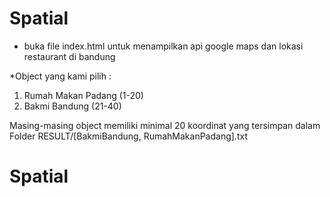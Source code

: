 # Spatial

* buka file index.html untuk menampilkan api google maps dan lokasi restaurant di bandung

*Object yang kami pilih :
1. Rumah Makan Padang (1-20)
2. Bakmi Bandung (21-40)

Masing-masing object memiliki minimal 20 koordinat yang tersimpan dalam Folder RESULT/[BakmiBandung, RumahMakanPadang].txt

# Spatial
